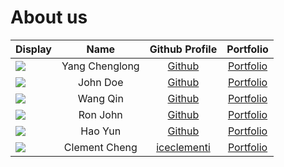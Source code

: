 # About us

Display | Name | Github Profile | Portfolio 
--------|:----:|:--------------:|:---------:
![](https://via.placeholder.com/100.png?text=Photo) | Yang Chenglong | [Github](https://github.com/A11riseforme) | [Portfolio](docs/team/johndoe.md)
![](https://via.placeholder.com/100.png?text=Photo) | John Doe | [Github](https://github.com/) | [Portfolio](docs/team/johndoe.md)
![](https://avatars0.githubusercontent.com/u/50083580?s=400&u=361572b20fcd6750428a1553c5388e5125b8ac13&v=4) | Wang Qin | [Github](https://github.com/wangqinNick) | [Portfolio](docs/team/wangqin.md)
![](https://via.placeholder.com/100.png?text=Photo) | Ron John | [Github](https://github.com/) | [Portfolio](docs/team/johndoe.md)
![](https://via.placeholder.com/100.png?text=Photo) | Hao Yun | [Github](https://github.com/HAOYUN49) | [Portfolio](docs/team/johndoe.md)
![](https://winaero.com/blog/wp-content/uploads/2019/09/Chrome-Incognito-Mode-Icon-256.png) | Clement Cheng | [iceclementi](https://github.com/iceclementi) | [Portfolio](docs/team/iceclementi.md)
